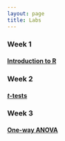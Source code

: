 ```yaml
---
layout: page
title: Labs
---
```


### Week 1

#### [Introduction to R](intro-to-R/lab-intro-to-R.md)



### Week 2

#### [*t*-tests](t-tests/lab-t-tests.md)



### Week 3

#### [One-way ANOVA](ANOVA/lab-ANOVA.md)

